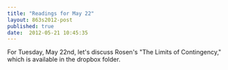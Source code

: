 ```yaml
---
title: "Readings for May 22"
layout: 863s2012-post
published: true
date:  2012-05-21 10:45:35
---
```


For Tuesday, May 22nd, let's discuss Rosen's "The Limits of Contingency," which is available in the dropbox folder.

